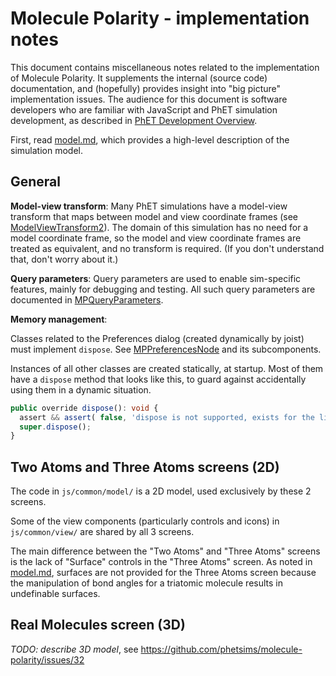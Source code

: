 # Molecule Polarity - implementation notes

This document contains miscellaneous notes related to the implementation of Molecule Polarity. It supplements the
internal (source code) documentation, and (hopefully) provides insight into "big picture" implementation issues. The
audience for this document is software developers who are familiar with JavaScript and PhET simulation development, as
described
in [PhET Development Overview](https://github.com/phetsims/phet-info/blob/master/doc/phet-development-overview.md).

First, read [model.md](https://github.com/phetsims/molecule-polarity/blob/master/doc/model.md), which provides a
high-level description of the simulation model.

## General

**Model-view transform**: Many PhET simulations have a model-view transform that maps between model and view coordinate
frames (see [ModelViewTransform2](https://github.com/phetsims/phetcommon/blob/master/js/view/ModelViewTransform2.ts)).
The domain of this simulation has no need for a model coordinate frame, so the model and view coordinate frames are
treated as equivalent, and no transform is required. (If you don't understand that, don't worry about it.)

**Query parameters**: Query parameters are used to enable sim-specific features, mainly for debugging and testing. All
such query parameters are documented
in [MPQueryParameters](https://github.com/phetsims/molecule-polarity/blob/master/js/common/MPQueryParameters.js).

**Memory management**:

Classes related to the Preferences dialog (created dynamically by joist) must implement `dispose`.
See [MPPreferencesNode](https://github.com/phetsims/molecule-polarity/blob/master/js/common/view/MPPreferencesNode.ts)
and its subcomponents.

Instances of all other classes are created statically, at startup. Most of them
have a `dispose` method that looks like this, to guard against accidentally using
them in a dynamic situation.

```typescript
public override dispose(): void {
  assert && assert( false, 'dispose is not supported, exists for the lifetime of the sim' );
  super.dispose();
}
```

## Two Atoms and Three Atoms screens (2D)

The code in `js/common/model/` is a 2D model, used exclusively by these 2 screens.
  
Some of the view components (particularly controls and icons) in `js/common/view/` are shared by all 3 screens.

The main difference between the "Two Atoms" and "Three Atoms" screens is the lack of "Surface" controls in the "Three Atoms" screen.  As noted in [model.md](https://github.com/phetsims/molecule-polarity/blob/master/doc/model.md), surfaces are not provided for the Three Atoms screen because the manipulation of bond angles for a triatomic molecule results in undefinable surfaces.

## Real Molecules screen (3D)

*TODO: describe 3D model*, see https://github.com/phetsims/molecule-polarity/issues/32

